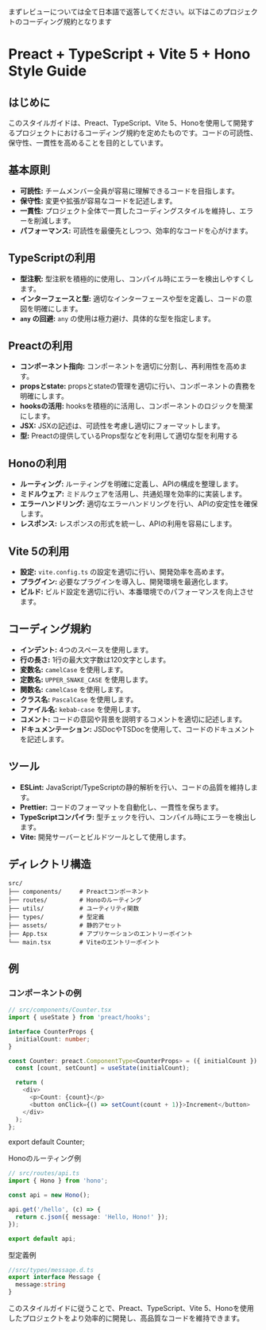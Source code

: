 まずレビューについては全て日本語で返答してください。以下はこのプロジェクトのコーディング規約となります
# Preact + TypeScript + Vite 5 + Hono Style Guide

## はじめに

このスタイルガイドは、Preact、TypeScript、Vite 5、Honoを使用して開発するプロジェクトにおけるコーディング規約を定めたものです。コードの可読性、保守性、一貫性を高めることを目的としています。

## 基本原則

* **可読性:** チームメンバー全員が容易に理解できるコードを目指します。
* **保守性:** 変更や拡張が容易なコードを記述します。
* **一貫性:** プロジェクト全体で一貫したコーディングスタイルを維持し、エラーを削減します。
* **パフォーマンス:** 可読性を最優先としつつ、効率的なコードを心がけます。

## TypeScriptの利用

* **型注釈:** 型注釈を積極的に使用し、コンパイル時にエラーを検出しやすくします。
* **インターフェースと型:** 適切なインターフェースや型を定義し、コードの意図を明確にします。
* **`any` の回避:** `any` の使用は極力避け、具体的な型を指定します。

## Preactの利用

* **コンポーネント指向:** コンポーネントを適切に分割し、再利用性を高めます。
* **propsとstate:** propsとstateの管理を適切に行い、コンポーネントの責務を明確にします。
* **hooksの活用:** hooksを積極的に活用し、コンポーネントのロジックを簡潔にします。
* **JSX:** JSXの記述は、可読性を考慮し適切にフォーマットします。
* **型:** Preactの提供しているProps型などを利用して適切な型を利用する

## Honoの利用

* **ルーティング:** ルーティングを明確に定義し、APIの構成を整理します。
* **ミドルウェア:** ミドルウェアを活用し、共通処理を効率的に実装します。
* **エラーハンドリング:** 適切なエラーハンドリングを行い、APIの安定性を確保します。
* **レスポンス:** レスポンスの形式を統一し、APIの利用を容易にします。

## Vite 5の利用

* **設定:** `vite.config.ts` の設定を適切に行い、開発効率を高めます。
* **プラグイン:** 必要なプラグインを導入し、開発環境を最適化します。
* **ビルド:** ビルド設定を適切に行い、本番環境でのパフォーマンスを向上させます。

## コーディング規約

* **インデント:** 4つのスペースを使用します。
* **行の長さ:** 1行の最大文字数は120文字とします。
* **変数名:** `camelCase` を使用します。
* **定数名:** `UPPER_SNAKE_CASE` を使用します。
* **関数名:** `camelCase` を使用します。
* **クラス名:** `PascalCase` を使用します。
* **ファイル名:** `kebab-case` を使用します。
* **コメント:** コードの意図や背景を説明するコメントを適切に記述します。
* **ドキュメンテーション:** JSDocやTSDocを使用して、コードのドキュメントを記述します。

## ツール

* **ESLint:** JavaScript/TypeScriptの静的解析を行い、コードの品質を維持します。
* **Prettier:** コードのフォーマットを自動化し、一貫性を保ちます。
* **TypeScriptコンパイラ:** 型チェックを行い、コンパイル時にエラーを検出します。
* **Vite:** 開発サーバーとビルドツールとして使用します。

## ディレクトリ構造

```
src/
├── components/     # Preactコンポーネント
├── routes/         # Honoのルーティング
├── utils/          # ユーティリティ関数
├── types/          # 型定義
├── assets/         # 静的アセット
├── App.tsx         # アプリケーションのエントリーポイント
└── main.tsx        # Viteのエントリーポイント
```

## 例

### コンポーネントの例

```typescript
// src/components/Counter.tsx
import { useState } from 'preact/hooks';

interface CounterProps {
  initialCount: number;
}

const Counter: preact.ComponentType<CounterProps> = ({ initialCount }) => {
  const [count, setCount] = useState(initialCount);

  return (
    <div>
      <p>Count: {count}</p>
      <button onClick={() => setCount(count + 1)}>Increment</button>
    </div>
  );
};
```

export default Counter;

Honoのルーティング例

```typescript
// src/routes/api.ts
import { Hono } from 'hono';

const api = new Hono();

api.get('/hello', (c) => {
  return c.json({ message: 'Hello, Hono!' });
});

export default api;
```

型定義例

```typescript
//src/types/message.d.ts
export interface Message {
  message:string
}
```
このスタイルガイドに従うことで、Preact、TypeScript、Vite 5、Honoを使用したプロジェクトをより効率的に開発し、高品質なコードを維持できます。